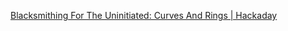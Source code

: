 [Blacksmithing For The Uninitiated: Curves And Rings | Hackaday](https://hackaday.com/2019/07/18/blacksmithing-for-the-uninitiated-curves-and-rings/)
